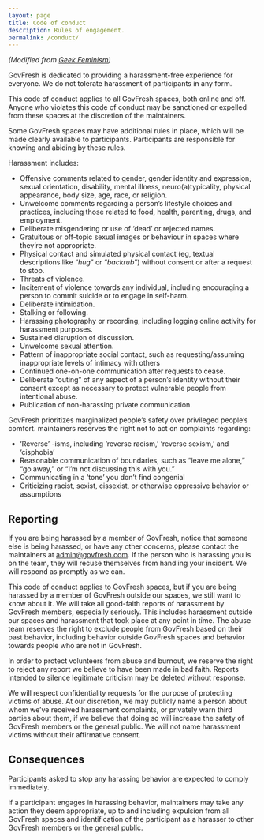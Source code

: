 ```yaml
---
layout: page
title: Code of conduct
description: Rules of engagement.
permalink: /conduct/
---
```


_\(Modified from_ [_Geek Feminism_](https://geekfeminism.wikia.org/wiki/Community_anti-harassment/Policy)_\)_

GovFresh is dedicated to providing a harassment-free experience for everyone. We do not tolerate harassment of participants in any form.

This code of conduct applies to all GovFresh spaces, both online and off. Anyone who violates this code of conduct may be sanctioned or expelled from these spaces at the discretion of the maintainers.

Some GovFresh spaces may have additional rules in place, which will be made clearly available to participants. Participants are responsible for knowing and abiding by these rules.

Harassment includes:

* Offensive comments related to gender, gender identity and expression, sexual orientation, disability, mental illness, neuro\(a\)typicality, physical appearance, body size, age, race, or religion.
* Unwelcome comments regarding a person’s lifestyle choices and practices, including those related to food, health, parenting, drugs, and employment.
* Deliberate misgendering or use of ‘dead’ or rejected names.
* Gratuitous or off-topic sexual images or behaviour in spaces where they’re not appropriate.
* Physical contact and simulated physical contact \(eg, textual descriptions like “_hug_” or “_backrub_”\) without consent or after a request to stop.
* Threats of violence.
* Incitement of violence towards any individual, including encouraging a person to commit suicide or to engage in self-harm.
* Deliberate intimidation.
* Stalking or following.
* Harassing photography or recording, including logging online activity for harassment purposes.
* Sustained disruption of discussion.
* Unwelcome sexual attention.
* Pattern of inappropriate social contact, such as requesting/assuming inappropriate levels of intimacy with others
* Continued one-on-one communication after requests to cease.
* Deliberate “outing” of any aspect of a person’s identity without their consent except as necessary to protect vulnerable people from intentional abuse.
* Publication of non-harassing private communication.

GovFresh prioritizes marginalized people’s safety over privileged people’s comfort. maintainers reserves the right not to act on complaints regarding:

* ‘Reverse’ -isms, including ‘reverse racism,’ ‘reverse sexism,’ and ‘cisphobia’
* Reasonable communication of boundaries, such as “leave me alone,” “go away,” or “I’m not discussing this with you.”
* Communicating in a ‘tone’ you don’t find congenial
* Criticizing racist, sexist, cissexist, or otherwise oppressive behavior or assumptions

## Reporting

If you are being harassed by a member of GovFresh, notice that someone else is being harassed, or have any other concerns, please contact the maintainers at admin@govfresh.com. If the person who is harassing you is on the team, they will recuse themselves from handling your incident. We will respond as promptly as we can.

This code of conduct applies to GovFresh spaces, but if you are being harassed by a member of GovFresh outside our spaces, we still want to know about it. We will take all good-faith reports of harassment by GovFresh members, especially seriously. This includes harassment outside our spaces and harassment that took place at any point in time. The abuse team reserves the right to exclude people from GovFresh based on their past behavior, including behavior outside GovFresh spaces and behavior towards people who are not in GovFresh.

In order to protect volunteers from abuse and burnout, we reserve the right to reject any report we believe to have been made in bad faith. Reports intended to silence legitimate criticism may be deleted without response.

We will respect confidentiality requests for the purpose of protecting victims of abuse. At our discretion, we may publicly name a person about whom we’ve received harassment complaints, or privately warn third parties about them, if we believe that doing so will increase the safety of GovFresh members or the general public. We will not name harassment victims without their affirmative consent.

## Consequences

Participants asked to stop any harassing behavior are expected to comply immediately.

If a participant engages in harassing behavior, maintainers may take any action they deem appropriate, up to and including expulsion from all GovFresh spaces and identification of the participant as a harasser to other GovFresh members or the general public.
